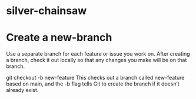# silver-chainsaw


# Create a new-branch
Use a separate branch for each feature or issue you work on. After creating a branch, check it out locally so that any changes you make will be on that branch.

git checkout -b new-feature
This checks out a branch called new-feature based on main, and the -b flag tells Git to create the branch if it doesn’t already exist.